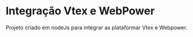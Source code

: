 # Integração Vtex e WebPower

Projeto criado em nodeJs para integrar as plataformar Vtex e Webpower.

